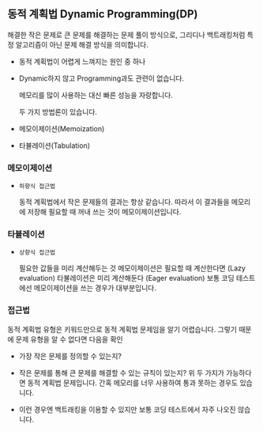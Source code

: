 ## 동적 계획법 Dynamic Programming(DP)

해결한 작은 문제로 큰 문제를 해결하는 문제 풀이 방식으로,
그리디나 백트래킹처럼 특정 알고리즘이 아닌 문제 해결 방식을 의미합니다.

- 동적 계획법이 어렵게 느껴지는 원인 중 하나

- Dynamic하지 않고 Programming과도 관련이 없습니다.

  메모리를 많이 사용하는 대신 빠른 성능을 자랑합니다.

  두 가지 방법론이 있습니다.

- 메모이제이션(Memoization)
- 타뷸레이션(Tabulation)

### 메모이제이션

- `하향식 접근법`

  동적 계획법에서 작은 문제들의 결과는 항상 같습니다.
  따라서 이 결과들을 메모리에 저장해 필요할 때 꺼내 쓰는 것이 메모이제이션입니다.

### 타뷸레이션

- `상향식 접근법`

  필요한 값들을 미리 계산해두는 것
  메모이제이션은 필요할 때 계산한다면 (Lazy evaluation)
  타뷸레이션은 미리 계산해둔다 (Eager evaluation)
  보통 코딩 테스트에선 메모이제이션을 쓰는 경우가 대부분입니다.

### 접근법

동적 계획법 유형은 키워드만으로 동적 계획법 문제임을 알기 어렵습니다.
그렇기 때문에 문제 유형을 알 수 없다면 다음을 확인

- 가장 작은 문제를 정의할 수 있는지?

- 작은 문제를 통해 큰 문제를 해결할 수 있는 규칙이 있는지?
  위 두 가지가 가능하다면 동적 계획법 문제입니다.
  간혹 메모리를 너무 사용하여 통과 못하는 경우도 있습니다.

- 이런 경우엔 백트래킹을 이용할 수 있지만 보통 코딩 테스트에서 자주 나오진 않습니다.
